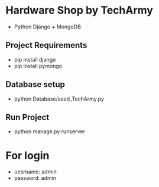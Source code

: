 # Hardware Shop by TechArmy
  - Python Django + MongoDB

  ## Project Requirements
  - pip install django 
  - pip install pymongo

  ## Database setup
  - python Database/seed_TechArmy.py
  
  ## Run Project
  - python manage.py runserver

# For login
  - uesrname: admin
  - password: admin
